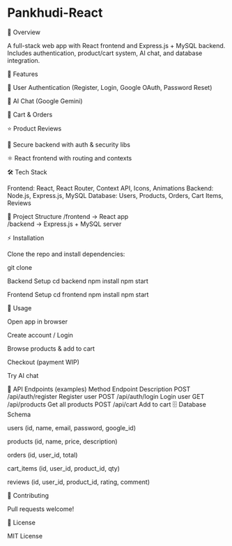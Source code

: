 # Pankhudi-React
📌 Overview

A full-stack web app with React frontend and Express.js + MySQL backend.
Includes authentication, product/cart system, AI chat, and database integration.

🚀 Features

🔑 User Authentication (Register, Login, Google OAuth, Password Reset)

🤖 AI Chat (Google Gemini)

🛒 Cart & Orders

⭐ Product Reviews

🔐 Secure backend with auth & security libs

⚛️ React frontend with routing and contexts

🛠️ Tech Stack

Frontend: React, React Router, Context API, Icons, Animations
Backend: Node.js, Express.js, MySQL
Database: Users, Products, Orders, Cart Items, Reviews

📂 Project Structure
/frontend   -> React app  
/backend    -> Express.js + MySQL server  

⚡ Installation

Clone the repo and install dependencies:

git clone <repo-url>

Backend Setup
cd backend
npm install
npm start

Frontend Setup
cd frontend
npm install
npm start

🎯 Usage

Open app in browser

Create account / Login

Browse products & add to cart

Checkout (payment WIP)

Try AI chat

📡 API Endpoints (examples)
Method	Endpoint	Description
POST	/api/auth/register	Register user
POST	/api/auth/login	Login user
GET	/api/products	Get all products
POST	/api/cart	Add to cart
🗄️ Database Schema

users (id, name, email, password, google_id)

products (id, name, price, description)

orders (id, user_id, total)

cart_items (id, user_id, product_id, qty)

reviews (id, user_id, product_id, rating, comment)

🤝 Contributing

Pull requests welcome!

📜 License

MIT License

